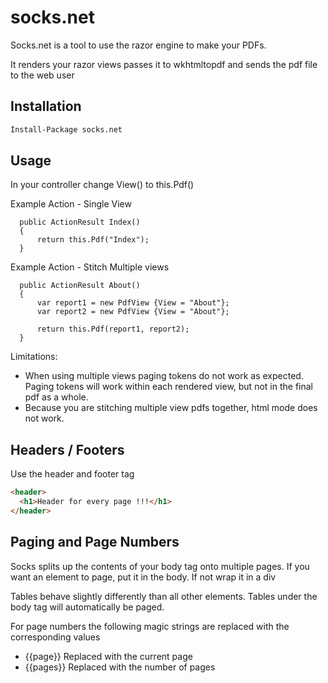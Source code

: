 socks.net
=========

Socks.net is a tool to use the razor engine to make your PDFs.

It renders your razor views passes it to wkhtmltopdf and sends the pdf file to the web user

Installation
--------------

```sh
Install-Package socks.net
```



Usage
-----
In your controller change View() to this.Pdf()

Example Action - Single View
```Csharp
  public ActionResult Index()
  {
      return this.Pdf("Index");
  }
```

Example Action - Stitch Multiple views 
```Csharp
  public ActionResult About()
  {
      var report1 = new PdfView {View = "About"};
      var report2 = new PdfView {View = "About"};

      return this.Pdf(report1, report2);
  }
```
Limitations: 
* When using multiple views paging tokens do not work as expected.  Paging tokens will work within each rendered view, but not in the final pdf as a whole.
* Because you are stitching multiple view pdfs together, html mode does not work. 



Headers / Footers
-----
Use the header and footer tag
```html
<header>
  <h1>Header for every page !!!</h1>
</header>
```

Paging and Page Numbers
-----
Socks splits up the contents of your body tag onto multiple pages.
If you want an element to page, put it in the body.
If not wrap it in a div

Tables behave slightly differently than all other elements. Tables under the body tag will automatically be paged.

For page numbers the following magic strings are replaced with the corresponding values
  * {{page}}            Replaced with the current page
  * {{pages}}           Replaced with the number of pages





